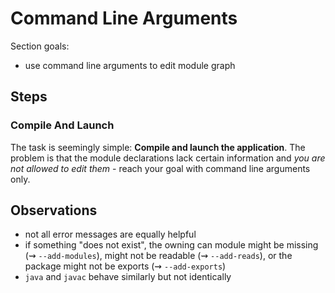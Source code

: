 # Command Line Arguments

Section goals:

* use command line arguments to edit module graph


## Steps

### Compile And Launch

The task is seemingly simple:
**Compile and launch the application**.
The problem is that the module declarations lack certain information and _you are not allowed to edit them_ - reach your goal with command line arguments only.


## Observations

* not all error messages are equally helpful
* if something "does not exist", the owning can module might be missing (⇝ `--add-modules`), might not be readable (⇝ `--add-reads`), or the package might not be exports (⇝ `--add-exports`)
* `java` and `javac` behave similarly but not identically
